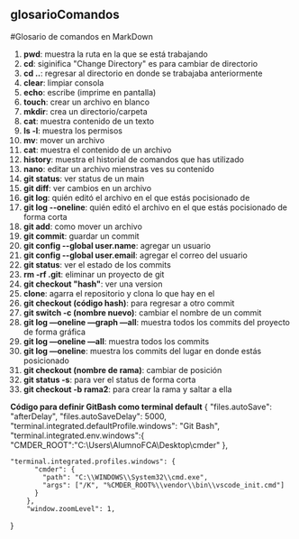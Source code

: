 ## glosarioComandos

#Glosario de comandos en MarkDown

1. **pwd**: muestra la ruta en la que se está trabajando
2. **cd**: siginifica "Change Directory" es para cambiar de directorio
3. **cd ..**: regresar al directorio en donde se trabajaba anteriormente
4. **clear**: limpiar consola
5. **echo**: escribe (imprime en pantalla)
6. **touch**: crear un archivo en blanco
7. **mkdir**: crea un directorio/carpeta
8. **cat**: muestra contenido de un texto
9. **ls -l**: muestra los permisos
10. **mv**: mover un archivo
11. **cat**: muestra el contenido de un archivo
12. **history**: muestra el historial de comandos que has utilizado
13. **nano**: editar un archivo mienstras ves su contenido
14. **git status**: ver status de un main
15. **git diff**: ver cambios en un archivo
16. **git log**: quién editó el archivo en el que estás pocisionado de
17. **git log --oneline**: quién editó el archivo en el que estás pocisionado de forma corta
18. **git add**: como mover un archivo
19. **git commit**: guardar un commit
20. **git config --global user.name**: agregar un usuario
21. **git config --global user.email**: agregar el correo del usuario
22. **git status**: ver el estado de los commits
23. **rm -rf .git**: eliminar un proyecto de git
24. **git checkout "hash"**: ver una version
25. **clone**: agarra el repositorio y clona lo que hay en el
26. **git checkout (código hash)**: para regresar a otro commit
27. **git switch -c (nombre nuevo)**: cambiar el nombre de un commit
28. **git log —oneline —graph —all**: muestra todos los commits del proyecto de forma gráfica
29. **git log —oneline —all**: muestra todos los commits
30. **git log —oneline**: muestra los commits del lugar en donde estás posicionado
31. **git checkout (nombre de rama)**: cambiar de posición
32. **git status -s**: para ver el status de forma corta
33. **git checkout -b rama2**: para crear la rama y saltar a ella


**Código para definir GitBash como terminal default**
{
    "files.autoSave": "afterDelay",
    "files.autoSaveDelay": 5000,
    "terminal.integrated.defaultProfile.windows": "Git Bash",
    "terminal.integrated.env.windows":{
        "CMDER_ROOT":"C:\\Users\\AlumnoFCA\\Desktop\\cmder"
    },


    "terminal.integrated.profiles.windows": {
          "cmder": {
            "path": "C:\\WINDOWS\\System32\\cmd.exe",
            "args": ["/K", "%CMDER_ROOT%\\vendor\\bin\\vscode_init.cmd"]
          }
        },
        "window.zoomLevel": 1,
    
}
